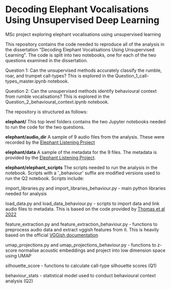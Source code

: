 # Decoding Elephant Vocalisations Using Unsupervised Deep Learning
MSc project exploring elephant vocalisations using unsupervised learning

This repository contains the code needed to reproduce all of the analysis in the dissertation "Decoding Elephant Vocalisations Using Unsupervised Learning". The code is split into two notebooks, one for each of the two questions examined in the dissertation.

Question 1: Can the unsupervised methods accurately classify the rumble, roar, and trumpet call-types? This is explored in the Question_1_call-types_master.ipynb notebook.

Question 2: Can the unsupervised methods identify behavioural context from rumble vocalisations? This is explored in the Question_2_behavioural_context.ipynb notebook.

The repository is structured as follows:

**elephant/** This top level folders contains the two Jupyter notebooks needed to run the code for the two questions. 

**elephant/audio_dir** A sample of 9 audio files from the analysis. These were recorded by the [Elephant Listening Project](https://www.elephantlisteningproject.org/)

**elephant/data** A sample of the metadata for the 9 files. The metadata is provided by the [Elephant Listening Project](https://www.elephantlisteningproject.org/). 

**elephant/elephant_scripts** The scripts needed to run the analysis in the notebook. Scripts with a '_behaviour' suffix are modified versions used to run the Q2 notebook. Scripts include:

  import_libraries.py and import_libraries_behaviour.py - main python libraries needed for analysis
  
  load_data.py and load_data_behaviour.py - scripts to import data and link audio files to metadata. This is based on the code provided by [Thomas et al 2022](https://besjournals.onlinelibrary.wiley.com/doi/full/10.1111/1365-2656.13754)
  
  feature_extraction.py and feature_extraction_behaviour.py - functions to preprocess audio data and extract vggish features from it. This is heavily based on the official [VGGish documentation](https://github.com/tensorflow/models/tree/master/research/audioset/vggish)

  umap_projections.py and umap_projections_behaviour.py - functions to z-score normalise acoustic embeddings and project into low dimension space using UMAP

  silhouette_score - functions to calculate call-type silhouette scores (Q1)
  
  behaviour_stats - statistical model used to conduct behavioural context analysis (Q2)

  
  
